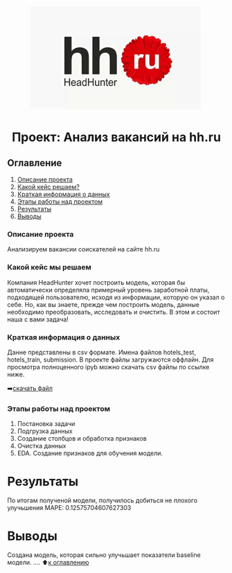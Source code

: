 # <center> <img src = https://raw.githubusercontent.com/AndreyRysistov/DatasetsForPandas/main/hh%20label.jpg alt="drawing" style="width:400px;">

# <center> Проект: Анализ вакансий на hh.ru

## Оглавление
1. [Описание проекта](https://github.com/d3enjan/sf_data_science/tree/main/PROJECT-1.%20%D0%90%D0%BD%D0%B0%D0%BB%D0%B8%D0%B7%20%D0%B2%D0%B0%D0%BA%D0%B0%D0%BD%D1%81%D0%B8%D0%B9%20%D0%B8%D0%B7%20HeadHunter#%D0%BE%D0%BF%D0%B8%D1%81%D0%B0%D0%BD%D0%B8%D0%B5-%D0%BF%D1%80%D0%BE%D0%B5%D0%BA%D1%82%D0%B0)
2. [Какой кейс решаем?](https://github.com/d3enjan/sf_data_science/blob/main/PROJECT-1.%20%D0%90%D0%BD%D0%B0%D0%BB%D0%B8%D0%B7%20%D0%B2%D0%B0%D0%BA%D0%B0%D0%BD%D1%81%D0%B8%D0%B9%20%D0%B8%D0%B7%20HeadHunter/README.md#%D0%BA%D0%B0%D0%BA%D0%BE%D0%B9-%D0%BA%D0%B5%D0%B9%D1%81-%D0%BC%D1%8B-%D1%80%D0%B5%D1%88%D0%B0%D0%B5%D0%BC)
3. [Краткая информация о данных](https://github.com/d3enjan/sf_data_science/blob/main/PROJECT-1.%20%D0%90%D0%BD%D0%B0%D0%BB%D0%B8%D0%B7%20%D0%B2%D0%B0%D0%BA%D0%B0%D0%BD%D1%81%D0%B8%D0%B9%20%D0%B8%D0%B7%20HeadHunter/README.md#%D0%BA%D1%80%D0%B0%D1%82%D0%BA%D0%B0%D1%8F-%D0%B8%D0%BD%D1%84%D0%BE%D1%80%D0%BC%D0%B0%D1%86%D0%B8%D1%8F-%D0%BE-%D0%B4%D0%B0%D0%BD%D0%BD%D1%8B%D1%85)
4. [Этапы работы над проектом](https://github.com/d3enjan/sf_data_science/blob/main/PROJECT-1.%20%D0%90%D0%BD%D0%B0%D0%BB%D0%B8%D0%B7%20%D0%B2%D0%B0%D0%BA%D0%B0%D0%BD%D1%81%D0%B8%D0%B9%20%D0%B8%D0%B7%20HeadHunter/README.md#%D1%8D%D1%82%D0%B0%D0%BF%D1%8B-%D1%80%D0%B0%D0%B1%D0%BE%D1%82%D1%8B-%D0%BD%D0%B0%D0%B4-%D0%BF%D1%80%D0%BE%D0%B5%D0%BA%D1%82%D0%BE%D0%BC)
5. [Результаты](https://github.com/d3enjan/sf_data_science/blob/main/PROJECT-1.%20%D0%90%D0%BD%D0%B0%D0%BB%D0%B8%D0%B7%20%D0%B2%D0%B0%D0%BA%D0%B0%D0%BD%D1%81%D0%B8%D0%B9%20%D0%B8%D0%B7%20HeadHunter/README.md#%D1%80%D0%B5%D0%B7%D1%83%D0%BB%D1%8C%D1%82%D0%B0%D1%82%D1%8B)
6. [Выводы](https://github.com/d3enjan/sf_data_science/blob/main/PROJECT-1.%20%D0%90%D0%BD%D0%B0%D0%BB%D0%B8%D0%B7%20%D0%B2%D0%B0%D0%BA%D0%B0%D0%BD%D1%81%D0%B8%D0%B9%20%D0%B8%D0%B7%20HeadHunter/README.md#%D0%B2%D1%8B%D0%B2%D0%BE%D0%B4%D1%8B)


### Описание проекта
Анализируем вакансии соискателей на сайте hh.ru


### Какой кейс мы решаем
Компания HeadHunter хочет построить модель, которая бы автоматически определяла примерный уровень заработной платы, подходящей пользователю, исходя из информации, которую он указал о себе. Но, как вы знаете, прежде чем построить модель, данные необходимо преобразовать, исследовать и очистить. В этом и состоит наша с вами задача!

### Краткая информация о данных
Данне представлены в csv формате. Имена файлов hotels_test,  hotels_train, submission. В проекте файлы загружаются оффлайн. Для просмотра полноценного ipyb можно скачать csv файлы  по ссылке ниже.

:arrow_right:[скачать файл](https://disk.yandex.ru/d/TEXJ7_FiGXlS6w)


### Этапы работы над проектом
1. Постановка задачи
2. Подгрузка данных
3. Создание столбцов и обработка признаков
5. Очистка данных
6. EDA. Создание признаков для обучения модели.

# Результаты
По итогам полученой модели, получилось добиться не плохого улучьшения MAPE: 0.12575704607627303

 # Выводы
Создана модель, которая сильно улучьшает показатели baseline модели.
 ....
 :arrow_up:[к оглавлению](https://github.com/d3enjan/sf_data_science/tree/main/PROJECT-1.%20%D0%90%D0%BD%D0%B0%D0%BB%D0%B8%D0%B7%20%D0%B2%D0%B0%D0%BA%D0%B0%D0%BD%D1%81%D0%B8%D0%B9%20%D0%B8%D0%B7%20HeadHunter#-%D0%BF%D1%80%D0%BE%D0%B5%D0%BA%D1%82-%D0%B0%D0%BD%D0%B0%D0%BB%D0%B8%D0%B7-%D0%B2%D0%B0%D0%BA%D0%B0%D0%BD%D1%81%D0%B8%D0%B9-%D0%BD%D0%B0-hhru)




